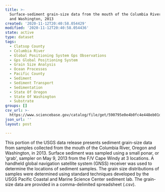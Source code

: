 ```yaml
---
title: >-
  Surface-sediment grain-size data from the mouth of the Columbia River, Oregon
  and Washington, 2013
created: '2020-11-12T20:40:58.054429'
modified: '2020-11-12T20:40:58.054436'
state: active
type: dataset
tags:
  - Clatsop County
  - Columbia River
  - Global Positioning System Gps Observations
  - Gps Global Positioning System
  - Grain Size Analysis
  - Ocean Processes
  - Pacific County
  - Sediment
  - Sediment Transport
  - Sedimentation
  - State Of Oregon
  - State Of Washington
  - Substrate
groups: []
csv_url: >-
  https://www.sciencebase.gov/catalog/file/get/590795e0e4b0fc4e448eb01d/?name=mcr13_grainsize.csv
json_url: ''
layout: post

---
```

This portion of the USGS data release presents sediment grain-size data from samples collected from the mouth of the Columbia River, Oregon and Washington, in 2013. Surface sediment was sampled using a small ponar, or 'grab', sampler on May 9, 2013 from the F/V Cape Windy at 3 locations. A handheld global navigation satellite system (GNSS) receiver was used to determine the locations of sediment samples. The grain size distributions of samples were determined using standard techniques developed by the USGS Pacific Coastal and Marine Science Center sediment lab. The grain-size data are provided in a comma-delimited spreadsheet (.csv).
